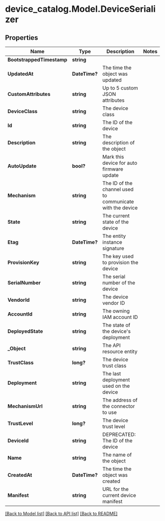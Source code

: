 # device_catalog.Model.DeviceSerializer
## Properties

Name | Type | Description | Notes
------------ | ------------- | ------------- | -------------
**BootstrappedTimestamp** | **string** |  | 
**UpdatedAt** | **DateTime?** | The time the object was updated | 
**CustomAttributes** | **string** | Up to 5 custom JSON attributes | 
**DeviceClass** | **string** | The device class | 
**Id** | **string** | The ID of the device | 
**Description** | **string** | The description of the object | 
**AutoUpdate** | **bool?** | Mark this device for auto firmware update | 
**Mechanism** | **string** | The ID of the channel used to communicate with the device | 
**State** | **string** | The current state of the device | 
**Etag** | **DateTime?** | The entity instance signature | 
**ProvisionKey** | **string** | The key used to provision the device | 
**SerialNumber** | **string** | The serial number of the device | 
**VendorId** | **string** | The device vendor ID | 
**AccountId** | **string** | The owning IAM account ID | 
**DeployedState** | **string** | The state of the device&#39;s deployment | 
**_Object** | **string** | The API resource entity | 
**TrustClass** | **long?** | The device trust class | 
**Deployment** | **string** | The last deployment used on the device | 
**MechanismUrl** | **string** | The address of the connector to use | 
**TrustLevel** | **long?** | The device trust level | 
**DeviceId** | **string** | DEPRECATED: The ID of the device | 
**Name** | **string** | The name of the object | 
**CreatedAt** | **DateTime?** | The time the object was created | 
**Manifest** | **string** | URL for the current device manifest | 

[[Back to Model list]](../README.md#documentation-for-models) [[Back to API list]](../README.md#documentation-for-api-endpoints) [[Back to README]](../README.md)

